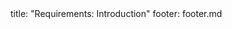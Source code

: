 <frontmatter>
title: "Requirements: Introduction"
footer: footer.md
</frontmatter>

<include src="unit-inPage-asFlat.md" boilerplate />